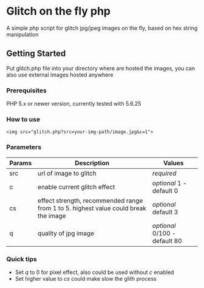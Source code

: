 # Glitch on the fly php

A simple php script for glitch jpg/jpeg images on the fly, based on hex string manipulation

## Getting Started

Put glitch.php file into your directory where are hosted the images, you can also use external images hosted anywhere

### Prerequisites

PHP 5.x or newer version, currently tested with 5.6.25

### How to use

```
<img src="glitch.php?src=your-img-path/image.jpg&c=1">
```

### Parameters

| Params | Description | Values |
| --- | --- | --- |
| src | url of image to glitch | *required* |
| c | enable current glitch effect | *optional* 1 - default 0 |
| cs | effect strength, recommended range from 1 to 5. highest value could break the image | *optional* default 3 |
| q | quality of jpg image | *optional* 0/100 - default 80 |

### Quick tips

* Set *q* to 0 for pixel effect, also could be used without *c* enabled
* Set higher value to *cs* could make slow the glith process 
